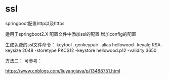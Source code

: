 # ssl
springboot配置http以及https


适用于springboot2.X
配置文件中添加ssl的配置
增加config的配置

生成免费的ssl文件命令：
keytool -genkeypair -alias hellowood -keyalg RSA -keysize 2048 -storetype PKCS12 -keystore hellowood.p12 -validity 3650

方法二：
可参考：

https://www.cnblogs.com/liuyangjava/p/13488751.html
